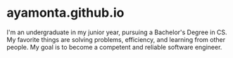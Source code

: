 # ayamonta.github.io
I'm an undergraduate in my junior year, pursuing a Bachelor's Degree in CS. My favorite things are solving problems, efficiency, and learning from other people. My goal is to become a competent and reliable software engineer.  
